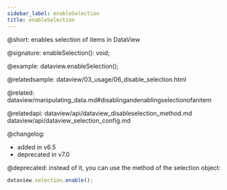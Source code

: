 ```yaml
---
sidebar_label: enableSelection
title: enableSelection
---          
```


@short: enables selection of items in DataView

@signature: enableSelection(): void;

@example:
dataview.enableSelection();

@relatedsample: dataview/03_usage/06_disable_selection.html

@related: dataview/manipulating_data.md#disablingandenablingselectionofanitem

@relatedapi: dataview/api/dataview_disableselection_method.md
dataview/api/dataview_selection_config.md

@changelog: 
- added in v6.5
- deprecated in v7.0

@deprecated: instead of it, you can use the [](dataview/api/selection/selection_enable_method.md) method of the selection object:
~~~js
dataview.selection.enable();
~~~